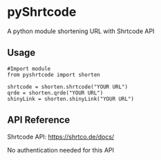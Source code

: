 # pyShrtcode
A python module shortening URL with Shrtcode API
## Usage
```
#Import module
from pyshrtcode import shorten

shrtcode = shorten.shrtcode("YOUR URL")
qrde = shorten.qrde("YOUR URL")
shinyLink = shorten.shinyLink("YOUR URL")
```
## API Reference
Shrtcode API: https://shrtco.de/docs/

No authentication needed for this API
